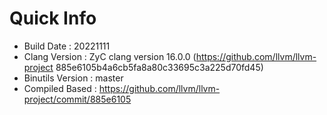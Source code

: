 # Quick Info
* Build Date : 20221111
* Clang Version : ZyC clang version 16.0.0 (https://github.com/llvm/llvm-project 885e6105b4a6cb5fa8a80c33695c3a225d70fd45)
* Binutils Version : master
* Compiled Based : https://github.com/llvm/llvm-project/commit/885e6105


